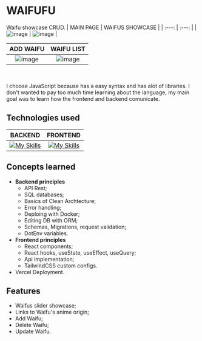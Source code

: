 # WAIFUFU

Waifu showcase CRUD.
| MAIN PAGE | WAIFUS SHOWCASE |
| :---: | :---: |
| ![image](https://github.com/RockyPHER/waifufu-fullstack/assets/132969260/381d6f6c-66f3-4b4d-8bc4-652083a14b6c) | ![image](https://github.com/RockyPHER/waifufu-fullstack/assets/132969260/ef6bd167-82d1-4b46-825c-96de7c363f39) | 

| ADD WAIFU | WAIFU LIST | 
| :---: | :---: |
| ![image](https://github.com/RockyPHER/waifufu-fullstack/assets/132969260/416f61c9-330b-4e7e-895e-2df1fa5dd297) | ![image](https://github.com/RockyPHER/waifufu-fullstack/assets/132969260/cbff8958-43b1-4284-83f8-e15eed5e42d4) |

</br>

I choose JavaScript because has a easy syntax and has alot of libraries. 
I don't wanted to pay too much time learning about the language, my main goal was to learn how the frontend and backend comunicate.

## Technologies used

|                                           **BACKEND**                                            |                                         **FRONTEND**                                          |
| :----------------------------------------------------------------------------------------------: | :-------------------------------------------------------------------------------------------: |
| [![My Skills](https://skillicons.dev/icons?i=ts,express,prisma,mariadb)](https://skillicons.dev) | [![My Skills](https://skillicons.dev/icons?i=ts,react,vite,tailwind)](https://skillicons.dev) |

## Concepts learned
- **Backend principles**
  - API Rest;
  - SQL databases;
  - Basics of Clean Archtecture;
  - Error handling;
  - Deploing with Docker;
  - Editing DB with ORM;
  - Schemas, Migrations, request validation;
  - DotEnv variables.
- **Frontend principles**
  - React components;
  - React hooks, useState, useEffect, useQuery;
  - Api implementation;
  - TailwindCSS custom configs.
- Vercel Deployment. 

## Features
- Waifus slider showcase;
- Links to Waifu's anime origin;
- Add Waifu;
- Delete Waifu;
- Update Waifu.

